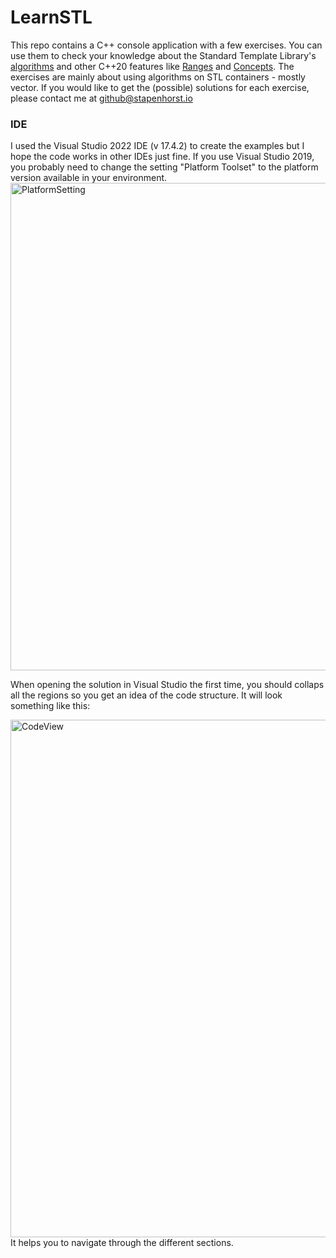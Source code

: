 # LearnSTL
This repo contains a C++ console application with a few exercises.
You can use them to check your knowledge about the Standard Template Library's <a href="https://en.cppreference.com/w/cpp/algorithm" target="_blank">algorithms</a> and other C++20 features like [Ranges](https://en.cppreference.com/w/cpp/ranges) and [Concepts](https://en.cppreference.com/w/cpp/concepts).
The exercises are mainly about using algorithms on STL containers - mostly vector.
If you would like to get the (possible) solutions for each exercise, please contact me at github@stapenhorst.io

### IDE
I used the Visual Studio 2022 IDE (v 17.4.2) to create the examples but I hope the code works in other IDEs just fine. If you use Visual Studio 2019, you probably need to change the setting "Platform Toolset" to the platform version available in your environment.
<img width="780" alt="PlatformSetting" src="https://user-images.githubusercontent.com/118904606/205488561-f4edf088-6da7-46d9-8f73-37b5fc2700d8.png">


When opening the solution in Visual Studio the first time, you should collaps all the regions so you get an idea of the code structure.
It will look something like this:

<img width="828" alt="CodeView" src="https://user-images.githubusercontent.com/118904606/205255465-d96747bc-fd76-468a-9712-ad5045d02522.png">
It helps you to navigate through the different sections.
